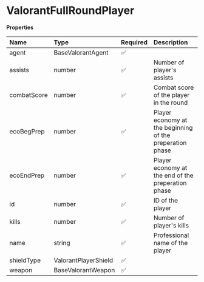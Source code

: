 # ValorantFullRoundPlayer

**Properties**

| Name        | Type                 | Required | Description                                              |
| :---------- | :------------------- | :------- | :------------------------------------------------------- |
| agent       | BaseValorantAgent    | ✅       |                                                          |
| assists     | number               | ✅       | Number of player's assists                               |
| combatScore | number               | ✅       | Combat score of the player in the round                  |
| ecoBegPrep  | number               | ✅       | Player economy at the beginning of the preperation phase |
| ecoEndPrep  | number               | ✅       | Player economy at the end of the preperation phase       |
| id          | number               | ✅       | ID of the player                                         |
| kills       | number               | ✅       | Number of player's kills                                 |
| name        | string               | ✅       | Professional name of the player                          |
| shieldType  | ValorantPlayerShield | ✅       |                                                          |
| weapon      | BaseValorantWeapon   | ✅       |                                                          |
